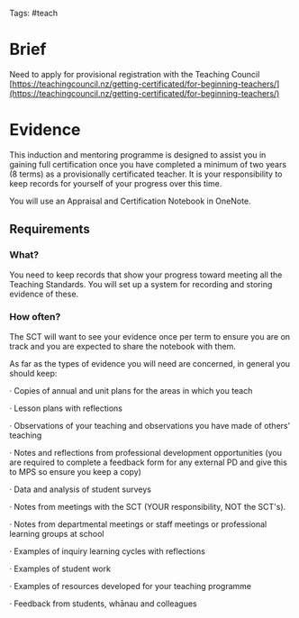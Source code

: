 Tags: #teach

# Brief

Need to apply for provisional registration with the Teaching Council
[https://teachingcouncil.nz/getting-certificated/for-beginning-teachers/](https://teachingcouncil.nz/getting-certificated/for-beginning-teachers/)

# Evidence

This induction and mentoring programme is designed to assist you in gaining full certification once you have completed a minimum of two years (8 terms) as a provisionally certificated teacher. It is your responsibility to keep records for yourself of your progress over this time.

You will use an Appraisal and Certification Notebook in OneNote.

## Requirements

### What?
You need to keep records that show your progress toward meeting all the Teaching Standards. You will set up a system for recording and storing evidence of these. 
### How often?
The SCT will want to see your evidence once per term to ensure you are on track and you are expected to share the notebook with them.


As far as the types of evidence you will need are concerned, in general you should keep:

· Copies of annual and unit plans for the areas in which you teach

· Lesson plans with reflections

· Observations of your teaching and observations you have made of others’ teaching

· Notes and reflections from professional development opportunities (you are required to complete a feedback form for any external PD and give this to MPS so ensure you keep a copy)

· Data and analysis of student surveys

· Notes from meetings with the SCT (YOUR responsibility, NOT the SCT's).

· Notes from departmental meetings or staff meetings or professional learning groups at school

· Examples of inquiry learning cycles with reflections

· Examples of student work

· Examples of resources developed for your teaching programme

· Feedback from students, whānau and colleagues






